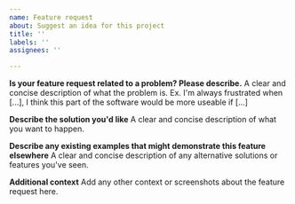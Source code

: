 ```yaml
---
name: Feature request
about: Suggest an idea for this project
title: ''
labels: ''
assignees: ''

---
```


**Is your feature request related to a problem? Please describe.**
A clear and concise description of what the problem is. Ex. I'm always frustrated when [...], I think this part of the software would be more useable if [...]

**Describe the solution you'd like**
A clear and concise description of what you want to happen.

**Describe any existing examples that might demonstrate this feature elsewhere**
A clear and concise description of any alternative solutions or features you've seen.

**Additional context**
Add any other context or screenshots about the feature request here.
